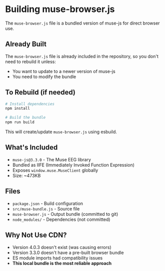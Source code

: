# Building muse-browser.js

The `muse-browser.js` file is a bundled version of muse-js for direct browser use.

## Already Built

The `muse-browser.js` file is already included in the repository, so you don't need to rebuild it unless:
- You want to update to a newer version of muse-js
- You need to modify the bundle

## To Rebuild (if needed)

```bash
# Install dependencies
npm install

# Build the bundle
npm run build
```

This will create/update `muse-browser.js` using esbuild.

## What's Included

- `muse-js@3.3.0` - The Muse EEG library
- Bundled as IIFE (Immediately Invoked Function Expression)
- Exposes `window.muse.MuseClient` globally
- Size: ~473KB

## Files

- `package.json` - Build configuration
- `src/muse-bundle.js` - Source file
- `muse-browser.js` - Output bundle (committed to git)
- `node_modules/` - Dependencies (not committed)

## Why Not Use CDN?

- Version 4.0.3 doesn't exist (was causing errors)
- Version 3.3.0 doesn't have a pre-built browser bundle
- ES module imports had compatibility issues
- **This local bundle is the most reliable approach**
